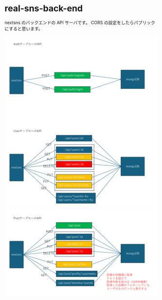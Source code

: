 # real-sns-back-end

nextsns のバックエンドの API サーバです。
CORS の設定をしたらパブリックにすると思います。

![authAPI](./public/assets/auth_api.PNG)
![userAPI](./public/assets/user_api.PNG)
![postAPI](./public/assets/postapi.PNG)
